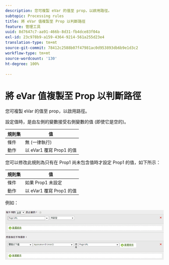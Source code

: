 ```yaml
---
description: 您可複製 eVar 的值至 prop，以啟用路徑。
subtopic: Processing rules
title: 將 eVar 值複製至 Prop 以判斷路徑
feature: 管理工具
uuid: 8d7647c7-aa91-466b-8d31-fb4dce83f04a
exl-id: 23c978b9-a159-4364-9214-561a255d23e4
translation-type: tm+mt
source-git-commit: 78412c2588b07f47981ac0d953893db6b9e1d3c2
workflow-type: tm+mt
source-wordcount: '130'
ht-degree: 100%

---
```


# 將 eVar 值複製至 Prop 以判斷路徑

您可複製 eVar 的值至 prop，以啟用路徑。

設定值時，是由左側的變數接受右側變數的值 (即使它是空的)。

| 規則集 | 值 |
|---|---|
| 條件 | 無 (一律執行) |
| 動作 | 以 eVar1 覆寫 Prop1 的值 |

您可以修改此規則為只有在 Prop1 尚未包含值時才設定 Prop1 的值，如下所示：

| 規則集 | 值 |
|---|---|
| 條件 | 如果 Prop1 未設定 |
| 動作 | 以 eVar1 覆寫 Prop1 的值 |

例如：

![](assets/overwrite-empty-prop.png)
